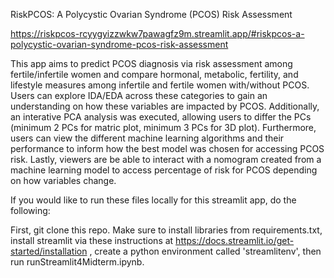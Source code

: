 RiskPCOS: A Polycystic Ovarian Syndrome (PCOS) Risk Assessment

https://riskpcos-rcyygyizzwkw7pawagfz9m.streamlit.app/#riskpcos-a-polycystic-ovarian-syndrome-pcos-risk-assessment

This app aims to predict PCOS diagnosis via risk assessment among fertile/infertile women and compare hormonal, metabolic, fertility, and lifestyle measures among infertile and fertile women with/without PCOS. Users can explore IDA/EDA across these categories to gain an understanding on how these variables are impacted by PCOS. Additionally, an interative PCA analysis was executed, allowing users to differ the PCs (minimum 2 PCs for matric plot, minimum 3 PCs for 3D plot). Furthermore, users can view the different machine learning algorithms and their performance to inform how the best model was chosen for accessing PCOS risk. Lastly, viewers are be able to interact with a nomogram created from a machine learning model to access percentage of risk for PCOS depending on how variables change.

If you would like to run these files locally for this streamlit app, do the following:

First, git clone this repo. Make sure to install libraries from requirements.txt, install streamlit via these instructions at https://docs.streamlit.io/get-started/installation , create a python environment called 'streamlitenv', then run runStreamlit4Midterm.ipynb.



